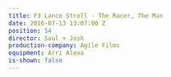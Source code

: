 ```yaml
---
title: F3 Lance Stroll - The Racer, The Man
date: 2016-07-13 13:07:00 Z
position: 54
director: Saul + Josh
production-company: Agile Films
equipment: Arri Alexa
is-shown: false
---
```


